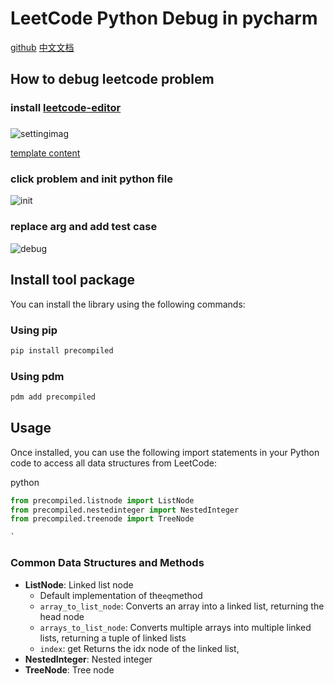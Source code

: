# LeetCode Python  Debug  in pycharm

[github](https://github.com/zonewave/leetcode-precompiled)
[中文文档](https://github.com/zonewave/leetcode-precompiled/blob/master/py/README_CN.md)

## How to debug leetcode problem

### install [leetcode-editor](https://github.com/shuzijun/leetcode-editor)

###      

![settingimag](https://github.com/zonewave/leetcode-precompiled/blob/master/py/img/templatesetting.jpg)

[template content](https://github.com/zonewave/leetcode-precompiled/blob/master/py/jetbrain_editor_template.md)

### click problem and init python file

![init](https://github.com/zonewave/leetcode-precompiled/blob/master/py/img/init.jpg)

### replace arg and add test case

![debug](https://github.com/zonewave/leetcode-precompiled/blob/master/py/img/debug.jpg)

## Install tool package

You can install the library using the following commands:

### Using pip

```sh
pip install precompiled
```

### Using pdm

```sh
pdm add precompiled
```

## Usage

Once installed, you can use the following import statements in your Python code to access all data
structures from LeetCode:

python

```python
from precompiled.listnode import ListNode
from precompiled.nestedinteger import NestedInteger
from precompiled.treenode import TreeNode

`
```

### Common Data Structures and Methods

- **ListNode**: Linked list node
    - Default implementation of the`eq`method
    - `array_to_list_node`: Converts an array into a linked list, returning the head node
    - `arrays_to_list_node`: Converts multiple arrays into multiple linked lists, returning a tuple
      of linked lists
    - `index`: get Returns the idx node of the linked list,
- **NestedInteger**: Nested integer
- **TreeNode**: Tree node


